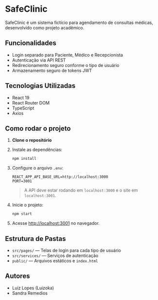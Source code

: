 # SafeClinic

SafeClinic é um sistema fictício para agendamento de consultas médicas, desenvolvido como projeto acadêmico.

## Funcionalidades

- Login separado para Paciente, Médico e Recepcionista
- Autenticação via API REST
- Redirecionamento seguro conforme o tipo de usuário
- Armazenamento seguro de tokens JWT

## Tecnologias Utilizadas

- React 19
- React Router DOM
- TypeScript
- Axios

## Como rodar o projeto

1. **Clone o repositório**
2. Instale as dependências:
   ```bash
   npm install
   ```
3. Configure o arquivo `.env`:
   ```
   REACT_APP_API_BASE_URL=http://localhost:3000
   PORT=3001
   ```
   > A API deve estar rodando em `localhost:3000` e o site em `localhost:3001`.

4. Inicie o projeto:
   ```bash
   npm start
   ```
5. Acesse [http://localhost:3001](http://localhost:3001) no navegador.

## Estrutura de Pastas

- `src/pages/` — Telas de login para cada tipo de usuário
- `src/services/` — Serviços de autenticação
- `public/` — Arquivos estáticos e `index.html`

## Autores

- Luiz Lopes (Luizoka)
- Sandra Remedios
